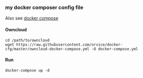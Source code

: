 ### my docker composer config file

Also see [docker compose](https://wiki.orx.me/docker-compose)

#### Owncloud

```
cd /path/to/owncloud
wget https://raw.githubusercontent.com/orvice/docker-cfg/master/owncloud-docker-compose.yml -O docker-compose.yml
```


#### Run

```
docker-compose up -d
```